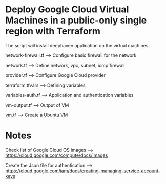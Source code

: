 # Deploy Google Cloud Virtual Machines in a public-only single region with Terraform

The script will install deephaven application on the virtual machines.

network-firewall.tf --> Configure basic firewall for the network

network.tf --> Define network, vpc, subnet, icmp firewall

provider.tf --> Configure Google Cloud provider

terraform.tfvars --> Defining variables

variables-auth.tf --> Application and authentication variables

vm-output.tf --> Output of VM

vm.tf --> Create a Ubuntu VM

# Notes

Check list of Google Cloud OS images --> https://cloud.google.com/compute/docs/images

Create the Json file for authentication --> https://cloud.google.com/iam/docs/creating-managing-service-account-keys
